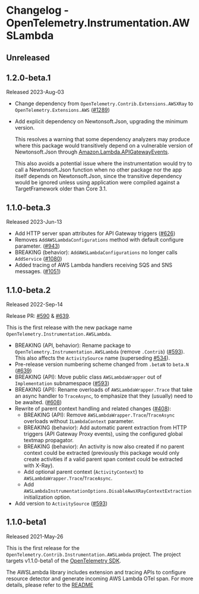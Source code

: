 # Changelog - OpenTelemetry.Instrumentation.AWSLambda

## Unreleased

## 1.2.0-beta.1

Released 2023-Aug-03

* Change dependency from `OpenTelemetry.Contrib.Extensions.AWSXRay` to `OpenTelemetry.Extensions.AWS`
  ([#1289](https://github.com/open-telemetry/opentelemetry-dotnet-contrib/pull/1289))
* Add explicit dependency on Newtonsoft.Json, upgrading the minimum version.

  This resolves a warning that some dependency analyzers may produce where this
  package would transitively depend on a vulnerable version of Newtonsoft.Json
  through [Amazon.Lambda.APIGatewayEvents][].

  This also avoids a potential issue where the instrumentation would try to call
  a Newtonsoft.Json function when no other package nor the app itself depends on
  Newtonsoft.Json, since the transitive dependency would be ignored unless using
  application were compiled against a TargetFramework older than Core 3.1.

[Amazon.Lambda.APIGatewayEvents]: https://www.nuget.org/packages/Amazon.Lambda.APIGatewayEvents/2.4.1#dependencies-body-tab

## 1.1.0-beta.3

Released 2023-Jun-13

* Add HTTP server span attributes for API Gateway triggers
  ([#626](https://github.com/open-telemetry/opentelemetry-dotnet-contrib/pull/626))
* Removes `AddAWSLambdaConfigurations` method with default configure parameter.
  ([#943](https://github.com/open-telemetry/opentelemetry-dotnet-contrib/pull/943))
* BREAKING (behavior): `AddAWSLambdaConfigurations` no longer calls `AddService`
  ([#1080](https://github.com/open-telemetry/opentelemetry-dotnet-contrib/pull/1080))
* Added tracing of AWS Lambda handlers receiving SQS and SNS messages.
  ([#1051](https://github.com/open-telemetry/opentelemetry-dotnet-contrib/pull/1051))

## 1.1.0-beta.2

Released 2022-Sep-14

Release PR: [#590](https://github.com/open-telemetry/opentelemetry-dotnet-contrib/pull/590)
& [#639](https://github.com/open-telemetry/opentelemetry-dotnet-contrib/pull/639).

This is the first release with the new package name `OpenTelemetry.Instrumentation.AWSLambda`.

* BREAKING (API, behavior): Rename package to `OpenTelemetry.Instrumentation.AWSLambda`
  (remove `.Contrib`) ([#593](https://github.com/open-telemetry/opentelemetry-dotnet-contrib/pull/593)).
  This also affects the `ActivitySource` name (superseding [#534](https://github.com/open-telemetry/opentelemetry-dotnet-contrib/pull/534)).
* Pre-release version numbering scheme changed from `.betaN` to `beta.N` ([#639](https://github.com/open-telemetry/opentelemetry-dotnet-contrib/pull/639))
* BREAKING (API): Move public class `AWSLambdaWrapper` out of `Implementation` subnamespace
  ([#593](https://github.com/open-telemetry/opentelemetry-dotnet-contrib/pull/593))
* BREAKING (API): Rename overloads of `AWSLambdaWrapper.Trace` that take an async
  handler to `TraceAsync`, to emphasize that they (usually) need to be awaited.
  ([#608](https://github.com/open-telemetry/opentelemetry-dotnet-contrib/pull/608))
* Rewrite of parent context handling and related changes
  ([#408](https://github.com/open-telemetry/opentelemetry-dotnet-contrib/pull/408)):
  * BREAKING (API): Remove `AWSLambdaWrapper.Trace`/`TraceAsync` overloads
    without `ILambdaContext` parameter.
  * BREAKING (behavior): Add automatic parent extraction from HTTP triggers
    (API Gateway Proxy events), using the configured global textmap propagator.
  * BREAKING (behavior): An activity is now also created if no parent context
    could be extracted (previously this package would only create activities if
    a valid parent span context could be extracted with X-Ray).
  * Add optional parent context (`ActivityContext`) to `AWSLambdaWrapper.Trace`/`TraceAsync`.
  * Add `AWSLambdaInstrumentationOptions.DisableAwsXRayContextExtraction`
    initialization option.
* Add version to `ActivitySource` ([#593](https://github.com/open-telemetry/opentelemetry-dotnet-contrib/pull/593))

## 1.1.0-beta1

Released 2021-May-26

This is the first release for the `OpenTelemetry.Contrib.Instrumentation.AWSLambda`
project. The project targets v1.1.0-beta1 of the [OpenTelemetry
SDK](https://www.nuget.org/packages/OpenTelemetry/).

The AWSLambda library includes extension and tracing APIs to configure resource detector
and generate incoming AWS Lambda OTel span. For more details, please refer to the
[README](https://github.com/open-telemetry/opentelemetry-dotnet-contrib/blob/Instrumentation.AWSLambda-1.1.0-beta1/src/OpenTelemetry.Contrib.Instrumentation.AWSLambda/README.md)
